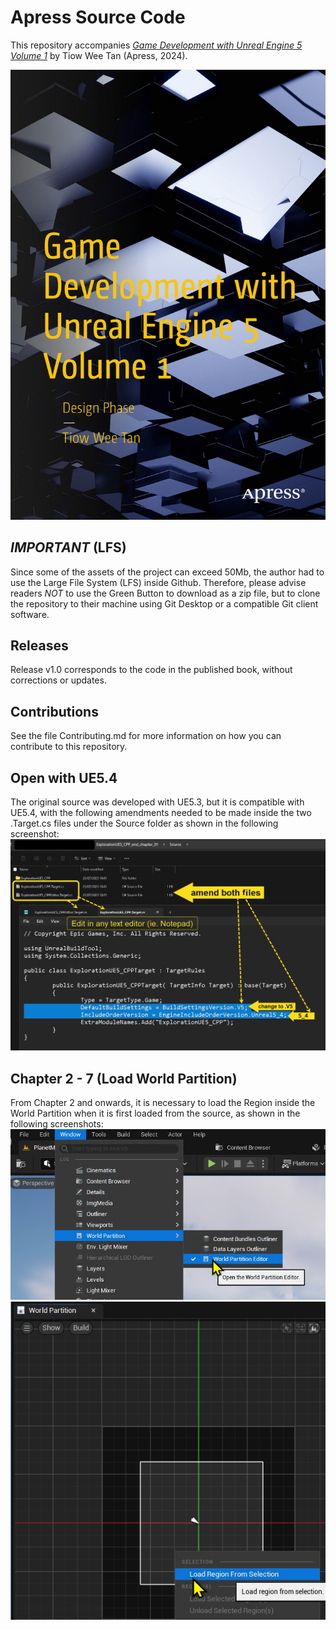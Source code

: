 # Apress Source Code

This repository accompanies [*Game Development with Unreal Engine 5 Volume 1*](https://link.springer.com/book/9781484298237) by Tiow Wee Tan (Apress, 2024).

[comment]: #cover
![Cover image](978-1-4842-9823-7.jpg)

## *IMPORTANT* (LFS)
Since some of the assets of the project can exceed 50Mb, the author had to use the Large File System (LFS) inside Github. 
Therefore, please advise readers *NOT* to use the Green Button to download as a zip file, but to clone the repository to their machine using Git Desktop or a compatible Git client software.

## Releases

Release v1.0 corresponds to the code in the published book, without corrections or updates.

## Contributions

See the file Contributing.md for more information on how you can contribute to this repository.

## Open with UE5.4
The original source was developed with UE5.3, but it is compatible with UE5.4, with the following amendments needed to be made inside the two .Target.cs files under the Source folder as shown in the following screenshot:
![Amend_Target_Files](Amend_Target_Files.png)

## Chapter 2 - 7 (Load World Partition)
From Chapter 2 and onwards, it is necessary to load the Region inside the World Partition when it is first loaded from the source, as shown in the following screenshots:
![Load_Region_World_Partition_01](Load_Region_World_Partition_01.png)
![Load_Region_World_Partition_02](Load_Region_World_Partition_02.png)